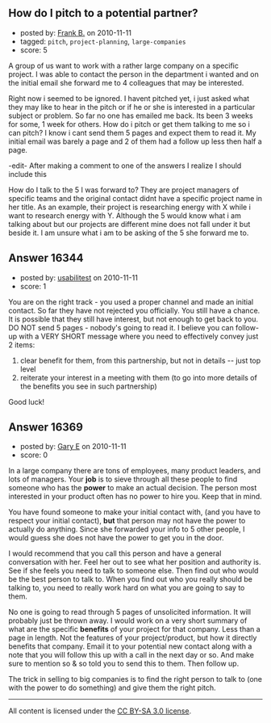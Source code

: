 ## How do I pitch to a potential partner?

- posted by: [Frank B.](https://stackexchange.com/users/-1/5342-frank-b) on 2010-11-11
- tagged: `pitch`, `project-planning`, `large-companies`
- score: 5

A group of us want to work with a rather large company on a specific project. I was able to contact the person in the department i wanted and on the initial email she forward me to 4 colleagues that may be interested.

Right now i seemed to be ignored. I havent pitched yet, i just asked what they may like to hear in the pitch or if he or she is interested in a particular subject or problem. So far no one has emailed me back. Its been 3 weeks for some, 1 week for others. How do i pitch or get them talking to me so i can pitch? I know i cant send them 5 pages and expect them to read it. My initial email was barely a page and 2 of them had a follow up less then half a page.

-edit-
After making a comment to one of the answers I realize I should include this

How do I talk to the 5 I was forward to? They are project managers of specific teams and the original contact didnt have a specific project name in her title. As an example, their project is researching energy with X while i want to research energy with Y. Although the 5 would know what i am talking about but our projects are different mine does not fall under it but beside it. I am unsure what i am to be asking of the 5 she forward me to.


## Answer 16344

- posted by: [usabilitest](https://stackexchange.com/users/-1/3024-usabilitest) on 2010-11-11
- score: 1

You are on the right track - you used a proper channel and made an initial contact. So far they have not rejected you officially. You still have a chance. It is possible that they still have interest, but not enough to get back to you. DO NOT send 5 pages - nobody's going to read it. I believe you can follow-up with a VERY SHORT message where you need to effectively convey just 2 items:

 1. clear benefit for them, from this partnership, but not in details -- just top level
 2. reiterate your interest in a meeting with them (to go into more details of the benefits you see in such partnership)

Good luck!


## Answer 16369

- posted by: [Gary E](https://stackexchange.com/users/-1/2587-gary-e) on 2010-11-11
- score: 0

In a large company there are tons of employees, many product leaders, and lots of managers. Your **job** is to sieve through all these people to find someone who has the **power** to make an actual decision. The person most interested in your product often has no power to hire you. Keep that in mind.

You have found someone to make your initial contact with, (and you have to respect your initial contact), **but** that person may not have the power to actually do anything. Since she forwarded your info to 5 other people, I would guess she does not have the power to get you in the door.

I would recommend that you call this person and have a general conversation with her. Feel her out to see what her position and authority is. See if she feels you need to talk to someone else. Then find out who would be the best person to talk to. When you find out who you really should be talking to, you need to really work hard on what you are going to say to them.

No one is going to read through 5 pages of unsolicited information. It will probably just be thrown away. I would work on a very short summary of what are the specific **benefits** of your project for that company. Less than a page in length. Not the features of your project/product, but how it directly benefits that company. Email it to your potential new contact along with a note that you will follow this up with a call in the next day or so. And make sure to mention so & so told you to send this to them. Then follow up.

The trick in selling to big companies is to find the right person to talk to (one with the power to do something) and give them the right pitch.



---

All content is licensed under the [CC BY-SA 3.0 license](https://creativecommons.org/licenses/by-sa/3.0/).
